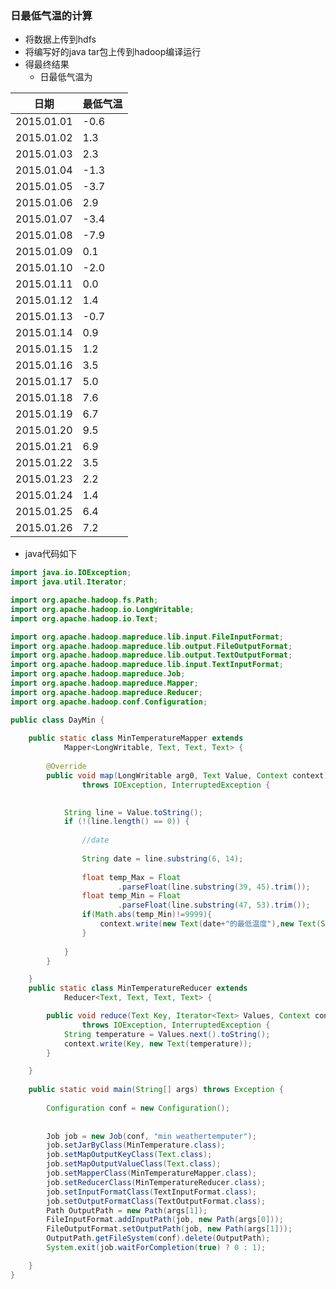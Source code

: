 ### 日最低气温的计算

- 将数据上传到hdfs
- 将编写好的java  tar包上传到hadoop编译运行
- 得最终结果
  - 日最低气温为

| 日期       | 最低气温 |
| ---------- | -------- |
| 2015.01.01 | -0.6     |
| 2015.01.02 | 1.3      |
| 2015.01.03 | 2.3      |
| 2015.01.04 | -1.3     |
| 2015.01.05 | -3.7     |
| 2015.01.06 | 2.9      |
| 2015.01.07 | -3.4     |
| 2015.01.08 | -7.9     |
| 2015.01.09 | 0.1      |
| 2015.01.10 | -2.0     |
| 2015.01.11 | 0.0      |
| 2015.01.12 | 1.4      |
| 2015.01.13 | -0.7     |
| 2015.01.14 | 0.9      |
| 2015.01.15 | 1.2      |
| 2015.01.16 | 3.5      |
| 2015.01.17 | 5.0      |
| 2015.01.18 | 7.6      |
| 2015.01.19 | 6.7      |
| 2015.01.20 | 9.5      |
| 2015.01.21 | 6.9      |
| 2015.01.22 | 3.5      |
| 2015.01.23 | 2.2      |
| 2015.01.24 | 1.4      |
| 2015.01.25 | 6.4      |
| 2015.01.26 | 7.2      |



- java代码如下

```java
import java.io.IOException;
import java.util.Iterator;

import org.apache.hadoop.fs.Path;
import org.apache.hadoop.io.LongWritable;
import org.apache.hadoop.io.Text;

import org.apache.hadoop.mapreduce.lib.input.FileInputFormat;
import org.apache.hadoop.mapreduce.lib.output.FileOutputFormat;
import org.apache.hadoop.mapreduce.lib.output.TextOutputFormat;
import org.apache.hadoop.mapreduce.lib.input.TextInputFormat;
import org.apache.hadoop.mapreduce.Job;
import org.apache.hadoop.mapreduce.Mapper;
import org.apache.hadoop.mapreduce.Reducer;
import org.apache.hadoop.conf.Configuration;

public class DayMin {
	
	public static class MinTemperatureMapper extends
			Mapper<LongWritable, Text, Text, Text> {
		
		@Override
		public void map(LongWritable arg0, Text Value, Context context)
				throws IOException, InterruptedException {

			
			String line = Value.toString();
			if (!(line.length() == 0)) {
				
				//date
				
				String date = line.substring(6, 14);
				
				float temp_Max = Float
						.parseFloat(line.substring(39, 45).trim());
				float temp_Min = Float
						.parseFloat(line.substring(47, 53).trim());
				if(Math.abs(temp_Min)!=9999){
					context.write(new Text(date+"的最低温度"),new Text(String.valueOf(temp_Min)));
				}
				
			}
		}

	}
	public static class MinTemperatureReducer extends
			Reducer<Text, Text, Text, Text> {

		public void reduce(Text Key, Iterator<Text> Values, Context context)
				throws IOException, InterruptedException {
			String temperature = Values.next().toString();
			context.write(Key, new Text(temperature));
		}

	}
	
	public static void main(String[] args) throws Exception {
                 
		Configuration conf = new Configuration();
		
				
		Job job = new Job(conf, "min weathertemputer");
		job.setJarByClass(MinTemperature.class);
		job.setMapOutputKeyClass(Text.class);
		job.setMapOutputValueClass(Text.class);
		job.setMapperClass(MinTemperatureMapper.class);
		job.setReducerClass(MinTemperatureReducer.class);
		job.setInputFormatClass(TextInputFormat.class);
		job.setOutputFormatClass(TextOutputFormat.class);
		Path OutputPath = new Path(args[1]);
		FileInputFormat.addInputPath(job, new Path(args[0]));
		FileOutputFormat.setOutputPath(job, new Path(args[1]));
		OutputPath.getFileSystem(conf).delete(OutputPath);
		System.exit(job.waitForCompletion(true) ? 0 : 1);

	}
}

```

